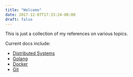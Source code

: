 ```yaml
---
title: "Welcome"
date: 2017-12-07T17:33:24-08:00
draft: false
---
```


This is just a collection of my references on various topics.

Current docs include:

- <span class="fa fa-book" aria-hidden="true"></span> [Distributed Systems](/distributed_systems)
- <span class="fa fa-book" aria-hidden="true"></span> [Golang](/golang)
- <span class="fa fa-book" aria-hidden="true"></span> [Docker](/docker)
- <span class="fa fa-book" aria-hidden="true"></span> [Git](/git)